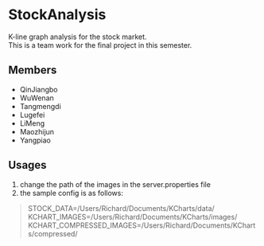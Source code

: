 # StockAnalysis
K-line graph analysis for the stock market.<br>
This is a team work for the final project in this semester.

## Members
+ QinJiangbo
+ WuWenan
+ Tangmengdi
+ Lugefei
+ LiMeng
+ Maozhijun
+ Yangpiao

## Usages
1. change the path of the images in the server.properties file
2. the sample config is as follows:
  > STOCK_DATA=/Users/Richard/Documents/KCharts/data/<br>
  KCHART_IMAGES=/Users/Richard/Documents/KCharts/images/<br>
  KCHART_COMPRESSED_IMAGES=/Users/Richard/Documents/KCharts/compressed/